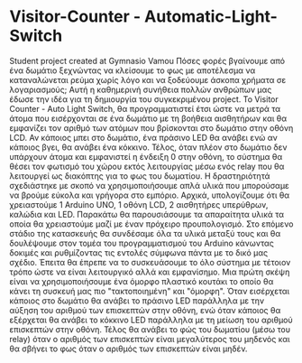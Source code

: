 # Visitor-Counter - Automatic-Light-Switch
Student project created at Gymnasio Vamou
Πόσες φορές βγαίνουμε από ένα δωμάτιο ξεχνώντας να κλείσουμε το φως με αποτέλεσμα να καταναλώνεται ρεύμα χωρίς λόγο και να ξοδεύουμε άσκοπα χρήματα σε λογαριασμούς; Αυτή η καθημερινή συνήθεια πολλών ανθρώπων μας έδωσε την ιδέα για τη δημιουργία του συγκεκριμένου project. Το Visitor Counter - Auto Light Switch, θα προγραμματιστεί έτσι ώστε να μετρά τα άτομα που εισέρχονται σε ένα δωμάτιο με τη βοήθεια αισθητήρων και θα εμφανίζει τον αριθμό των ατόμων που βρίσκονται στο δωμάτιο στην οθόνη LCD. Αν κάποιος μπει στο δωμάτιο, ένα πράσινο LED θα ανάβει ενώ αν κάποιος βγει, θα ανάβει ένα κόκκινο. Τέλος, όταν πλέον στο δωμάτιο δεν υπάρχουν άτομα και εμφανιστεί η ένδειξη 0 στην οθόνη, το σύστημα θα θέσει τον φωτισμό του χώρου εκτός λειτουργίας μέσω ενός relay που θα λειτουργεί ως διακόπτης για το φως του δωματίου.
Η δραστηριότητά σχεδιάστηκε με σκοπό να χρησιμοποιήσουμε απλά υλικά που μπορούσαμε να βρούμε εύκολα και γρήγορα στο εμπόριο. Αρχικά, υπολογίζουμε ότι θα χρειαστούμε 1 Arduino UNO, 1 οθόνη LCD, 2 αισθητήρες υπερύθρων, καλώδια και LED.  Παρακάτω θα παρουσιάσουμε τα απαραίτητα υλικά τα οποία θα χρειαστούμε μαζί με έναν πρόχειρο προυπολογισμό.
Στο επόμενο στάδιο της κατασκευής θα συνδέσαμε όλα τα υλικά μεταξύ τους και θα δουλέψουμε στον τομέα του προγραμματισμού του Arduino κάνωντας δοκιμές και ρυθμίζοντας τις εντολές σύμφωνα πάντα με το δικό μας σχέδιο. Έπειτα θα έπρεπε να το συσκευάσουμε το όλο σύστημα με τέτοιον τρόπο ώστε να είναι λειτουργικό αλλά και εμφανίσημο. Μια πρώτη σκέψη είναι να χρησιμοποιήσουμε ένα όμορφο πλαστικό κουτάκι το οποίο θα κάνει τη συσκευή μας πιο "τακτοποιημένη" και "όμορφη". Όταν εισέρχεται κάποιος στο δωμάτιο θα ανάβει το πράσινο LED παράλληλα με την αύξηση του αριθμού των επισκεπτών στην οθόνη, ενώ όταν κάποιος θα εξέρχεται θα ανάβει το κόκκινο LED παράλληλα με τη μείωση του αριθμού επισκεπτών στην οθόνη. Τέλος θα ανάβει το φώς του δωματίου (μέσω του relay) όταν ο αριθμός των επισκεπτών είναι μεγαλύτερος του μηδενός και θα σβήνει το φως όταν ο αριθμός των επισκεπτών είναι μηδέν. 
